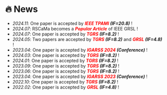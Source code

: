 # 🔥 News
- *2024.11*: One paper is accepted by ***<font color="red">IEEE TPAMI</font> (IF=20.8)*** !
- *2024.07*: RSCaMa becomes a ***<font color="red">Popular Article</font>*** of IEEE GRSL !
- *2024.07*: One paper is accepted by ***<font color="red">TGRS</font> (IF=8.2)*** !
- *2024.05*: Two papers are accepted by ***<font color="red">TGRS</font> (IF=8.2)*** and ***<font color="red">GRSL</font> (IF=4.8)*** !
- *2023.04*: One paper is accepted by ***<font color="red">IGARSS 2024</font> (Conference)*** !
- *2024.03*: One paper is accepted by ***<font color="red">TGRS</font> (IF=8.2)*** !
- *2024.01*: One paper is accepted by ***<font color="red">TGRS</font> (IF=8.2)*** !
- *2023.09*: One paper is accepted by ***<font color="red">TGRS</font> (IF=8.2)*** !
- *2023.06*: One paper is accepted by ***<font color="red">TGRS</font> (IF=8.2)*** !
- *2023.04*: One paper is accepted by ***<font color="red">IGARSS 2023</font> (Conference)*** !
- *2022.10*: One paper is accepted by ***<font color="red">TGRS</font> (IF=8.2)*** !
- *2022.02*: One paper is accepted by ***<font color="red">GRSL</font> (IF=4.8)*** !
